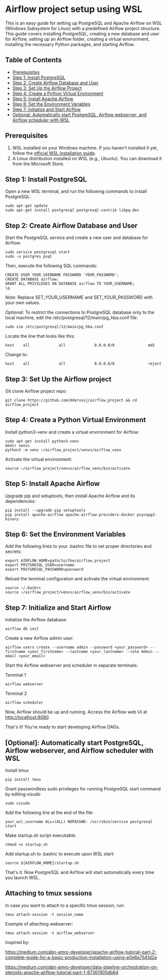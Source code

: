 # Airflow project setup using WSL

This is an easy guide for setting up PostgreSQL and Apache Airflow on WSL (Windows Subsystem for Linux) with a predefined Airflow project structure. This guide covers installing PostgreSQL, creating a new database and user for Airflow, setting up an Airflow folder, creating a virtual environment, installing the necessary Python packages, and starting Airflow.

## Table of Contents
- [Prerequisites](#prerequisites)
- [Step 1: Install PostgreSQL](#step-1-install-postgresql)
- [Step 2: Create Airflow Database and User](#step-2-create-airflow-database-and-user)
- [Step 3: Set Up the Airflow Project](#step-3-set-up-the-airflow-project)
- [Step 4: Create a Python Virtual Environment](#step-4-create-a-python-virtual-environment)
- [Step 5: Install Apache Airflow](#step-5-install-apache-airflow)
- [Step 6: Set the Environment Variables](#step-6-set-the-environment-variables)
- [Step 7: Initialize and Start Airflow](#step-7-initialize-and-start-airflow)
- [Optional: Automatically start PostgreSQL, Airflow webserver, and Airflow scheduler with WSL](#optional-automatically-start-postgresql-airflow-webserver-and-airflow-scheduler-with-wsl)

## Prerequisites
1. WSL installed on your Windows machine. If you haven't installed it yet, follow the [official WSL installation guide](https://docs.microsoft.com/en-us/windows/wsl/install-win10).
2. A Linux distribution installed on WSL (e.g., Ubuntu). You can download it from the Microsoft Store.

## Step 1: Install PostgreSQL

Open a new WSL terminal, and run the following commands to install PostgreSQL:

```
sudo apt-get update
sudo apt-get install postgresql postgresql-contrib libpq-dev
```

## Step 2: Create Airflow Database and User

Start the PostgreSQL service and create a new user and database for Airflow:

```
sudo service postgresql start
sudo -u postgres psql
```

Then, execute the following SQL commands:

```
CREATE USER YOUR_USERNAME PASSWORD 'YOUR_PASSWORD';
CREATE DATABASE airflow;
GRANT ALL PRIVILEGES ON DATABASE airflow TO YOUR_USERNAME;
\q
```

*Note*: Replace SET_YOUR_USERNAME and SET_YOUR_PASSWORD with your own values.

*Optional*: To restrict the connections to PostgreSQL database only to the local machine, edit the /etc/postgresql/12/main/pg_hba.conf file:

```
sudo vim /etc/postgresql/12/main/pg_hba.conf
```

Locate the line that looks like this:

```
host    all             all             0.0.0.0/0               md5
```

Change to:

```
host    all             all             0.0.0.0/0               reject
```

## Step 3: Set Up the Airflow project

Git clone Airflow project repo:

```
git clone https://github.com/ddervosj/airflow_project && cd airflow_project
```

## Step 4: Create a Python Virtual Environment

Install python3-venv and create a virtual environment for Airflow:

```
sudo apt-get install python3-venv
mkdir venvs
python3 -m venv ~/airflow_project/venvs/airflow_venv
```

Activate the virtual environment:

```
source ~/airflow_project/venvs/airflow_venv/bin/activate
```

## Step 5: Install Apache Airflow

Upgrade pip and setuptools, then install Apache Airflow and its dependencies:

```
pip install --upgrade pip setuptools
pip install apache-airflow apache-airflow-providers-docker psycopg2-binary
```

## Step 6: Set the Environment Variables

Add the following lines to your .bashrc file to set proper directories and secrets:

```
export AIRFLOW_HOME=path/to/the/airflow_project
export POSTGRESQL_USER=username
export POSTGRESQL_PASSWORD=password
```

Reload the terminal configuration and activate the virtual environment:

```
source ~/.bashrc
source ~/airflow_project/venvs/airflow_venv/bin/activate
```

## Step 7: Initialize and Start Airflow

Initialize the Airflow database:

```
airflow db init
```

Create a new Airflow admin user:

```
airflow users create --username admin --password <your_password> --firstname <your_firstname> --lastname <your_lastname> --role Admin --email <your_email>
```

Start the Airflow webserver and scheduler in separate terminals:

Terminal 1

```
airflow webserver
```

Terminal 2

```
airflow scheduler
```

Now, Airflow should be up and running. Access the Airflow web UI at <http://localhost:8080>.

That's it! You're ready to start developing Airflow DAGs.

## [Optional]: Automatically start PostgreSQL, Airflow webserver, and Airflow scheduler with WSL

Install tmux

```
pip install tmux
```

Grant passwordless sudo privileges for running PostgreSQL start command by editing visudo

```
sudo visudo
```

Add the following line at the end of the file:

```
your_wsl_username ALL=(ALL) NOPASSWD: /usr/sbin/service postgresql start
```

Make startup.sh script executable:

```
chmod +x startup.sh
```

Add startup.sh to .bashrc to execute upon WSL start:

```
source ${AIRFLOW_HOME}/startup.sh
```

That's it. Now PostgreSQL and Airflow will start automatically every time you launch WSL.

## Attaching to tmux sessions

In case you want to attach to a specific tmux session, run:

```
tmux attach-session -t session_name
```

Example of attaching webserver:

```
tmux attach-session -t airflow_webserver 
```

Inspired by:

https://medium.com/abn-amro-developer/apache-airflow-tutorial-part-2-complete-guide-for-a-basic-production-installation-using-e0e6a7541d2a 

https://medium.com/abn-amro-developer/data-pipeline-orchestration-on-steroids-apache-airflow-tutorial-part-1-87361905db6d
